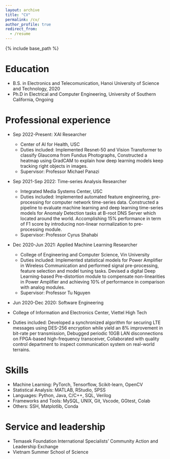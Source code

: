 ```yaml
---
layout: archive
title: "CV"
permalink: /cv/
author_profile: true
redirect_from:
  - /resume
---
```


{% include base_path %}

Education
======
* B.S. in Electronics and Telecomunication, Hanoi University of Science and Technology, 2020
* Ph.D in Electrical and Computer Engineering, University of Southern California, Ongoing

Professional experience
======
* Sep 2022-Present: XAI Researcher
  * Center of AI for Health, USC
  * Duties included: Implemented Resnet-50 and Vision Transformer to classify Glaucoma from Fundus Photographs, Constructed a heatmap using GradCAM to explain how deep learning models keep tracking right objects in images.
  * Supervisor: Professor Michael Panazi

* Sep 2021-Sep 2022: Time-series Analysis Researcher
  * Integrated Media Systems Center, USC
  * Duties included: Implemented automated feature engineering, pre-processing for computer network time-series data. Constructed a pipeline to evaluate machine learning and deep learning time-series models for Anomaly Detection tasks at B-root DNS Server which located around the world. Accomplishing 15% performance in term of F1 score by introducing non-linear normalization to pre-processing module.
  * Supervisor: Professor Cyrus Shahabi

* Dec 2020-Jun 2021: Applied Machine Learning Researcher
  * College of Engineering and Computer Science, Vin University
  * Duties included: Implemented statistical models for Power Amplifier in Wireless Communication and performed signal pre-processing,
feature selection and model tuning tasks. Devised a digital Deep Learning-based Pre-distortion module to compensate non-linearities in Power Amplifier and
achieving 10% of performance in comparison with analog modules.
  * Supervisor: Professor Tu Nguyen
  
*  Jun 2020-Dec 2020: Software Engineering
  * College of Information and Electronics Center, Viettel High Tech
  * Duties included:  Developed a synchronized algorithm for securing LTE messages using DES-256 encryption while yield an 8% improvement in bit-rate per transmission, Debugged periodic 10GB LAN disconnections on FPGA-based high-frequency transceiver, Collaborated with quality control department to inspect communication system on real-world terrains.

  
Skills
======
* Machine Learning: PyTorch, Tensorflow, Scikit-learn, OpenCV
* Statistical Analysis: MATLAB, RStudio, SPSS
* Languages: Python, Java, C/C++, SQL, Verilog
* Frameworks and Tools: MySQL, UNIX, Git, Vscode, GGtest, Colab
* Others: SSH, Matplotlib, Conda
  
Service and leadership
======
* Temasek Foundation International Specialists’ Community Action and Leadership Exchange
* Vietnam Summer School of Science
